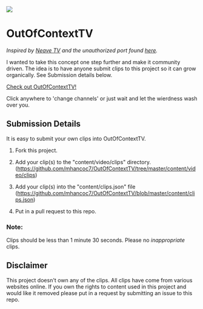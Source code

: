 <img src="https://raw.githubusercontent.com/mhancoc7/OutOfContextTV/master/content/images/outofcontext.png"/>

# OutOfContextTV
<i>Inspired by [Neave TV](https://neave.tv) and the unauthorized port found [here](https://github.com/Fortyseven/ChannelSurf).</i>

I wanted to take this concept one step further and make it community driven. The idea is to have anyone submit clips to this project so it can grow organically. See Submission details below.

[Check out OutOfContextTV!](http://outofcontext.dumbprojects.com)

Click anywhere to 'change channels' or just wait and let the wierdness wash over you.

## Submission Details
It is easy to submit your own clips into OutOfContextTV.

1. Fork this project.

2. Add your clip(s) to the "content/video/clips" directory. (https://github.com/mhancoc7/OutOfContextTV/tree/master/content/video/clips)

3. Add your clip(s) into the "content/clips.json" file (https://github.com/mhancoc7/OutOfContextTV/blob/master/content/clips.json)

4. Put in a pull request to this repo.

### Note:
Clips should be less than 1 minute 30 seconds. Please no <i>inappropriate</i> clips. 

## Disclaimer

This project doesn't own any of the clips. All clips have come from various websites online. If you own the rights to content used in this project and would like it removed please put in a request by submitting an issue to this repo.
